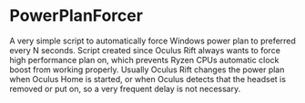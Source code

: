 # PowerPlanForcer
A very simple script to automatically force Windows power plan to preferred every N seconds. Script created since Oculus Rift always wants to force high performance plan on, which prevents Ryzen CPUs automatic clock boost from working properly. Usually Oculus Rift changes the power plan when Oculus Home is started, or when Oculus detects that the headset is removed or put on, so a very frequent delay is not necessary.
